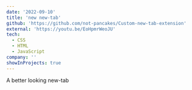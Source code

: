 ```yaml
---
date: '2022-09-10'
title: 'new new-tab'
github: 'https://github.com/not-pancakes/Custom-new-tab-extension'
external: 'https://youtu.be/EoHpmrWeoJU'
tech:
  - CSS
  - HTML
  - JavaScript
company: ''
showInProjects: true
---
```


A better looking new-tab
